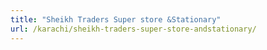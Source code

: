 ```yaml
---
title: "Sheikh Traders Super store &Stationary"
url: /karachi/sheikh-traders-super-store-andstationary/
---
```


